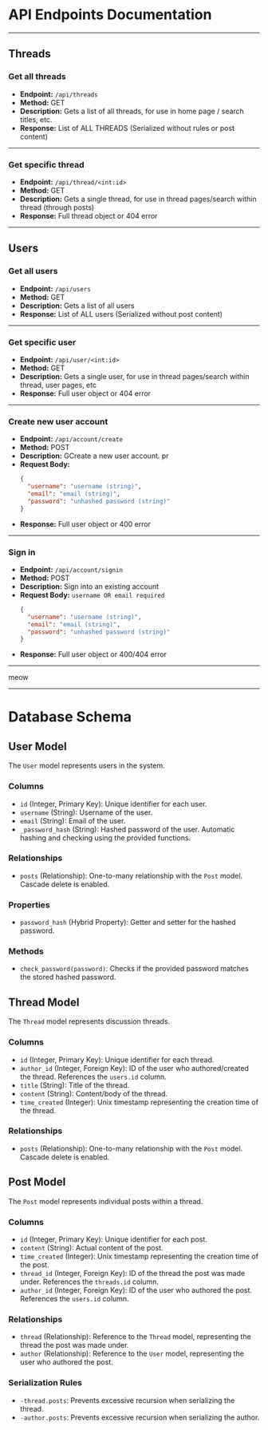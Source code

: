 # API Endpoints Documentation


****
## Threads
### Get all threads

- **Endpoint:** `/api/threads`
- **Method:** GET
- **Description:** Gets a list of all threads, for use in home page / search titles, etc.
- **Response:** List of ALL THREADS (Serialized without rules or post content)

****
### Get specific thread

- **Endpoint:** `/api/thread/<int:id>`
- **Method:** GET
- **Description:** Gets a single thread, for use in thread pages/search within thread (through posts)
- **Response:** Full thread object or 404 error

****
## Users
### Get all users
- **Endpoint:** `/api/users`
- **Method:** GET
- **Description:** Gets a list of all users
- **Response:** List of ALL users (Serialized without post content)

****
### Get specific user
- **Endpoint:** `/api/user/<int:id>`
- **Method:** GET
- **Description:** Gets a single user, for use in thread pages/search within thread, user pages, etc
- **Response:** Full user object or 404 error

****
### Create new user account
- **Endpoint:** `/api/account/create`
- **Method:** POST
- **Description:** GCreate a new user account. pr
- **Request Body:**
  ```json
  {
    "username": "username (string)",
    "email": "email (string)",
    "password": "unhashed password (string)"
  }
- **Response:** Full user object or 400 error

****
### Sign in
- **Endpoint:** `/api/account/signin`
- **Method:** POST
- **Description:** Sign into an existing account
- **Request Body:** `username OR email required`
  ```json
  {
    "username": "username (string)",
    "email": "email (string)",
    "password": "unhashed password (string)"
  }
- **Response:** Full user object or 400/404 error

****

meow


****
# Database Schema

## User Model

The `User` model represents users in the system.

### Columns
- `id` (Integer, Primary Key): Unique identifier for each user.
- `username` (String): Username of the user.
- `email` (String): Email of the user.
- `_password_hash` (String): Hashed password of the user. Automatic hashing and checking using the provided functions.

### Relationships
- `posts` (Relationship): One-to-many relationship with the `Post` model. Cascade delete is enabled.

### Properties
- `password_hash` (Hybrid Property): Getter and setter for the hashed password.

### Methods
- `check_password(password)`: Checks if the provided password matches the stored hashed password.

## Thread Model

The `Thread` model represents discussion threads.

### Columns
- `id` (Integer, Primary Key): Unique identifier for each thread.
- `author_id` (Integer, Foreign Key): ID of the user who authored/created the thread. References the `users.id` column.
- `title` (String): Title of the thread.
- `content` (String): Content/body of the thread.
- `time_created` (Integer): Unix timestamp representing the creation time of the thread.

### Relationships
- `posts` (Relationship): One-to-many relationship with the `Post` model. Cascade delete is enabled.

## Post Model

The `Post` model represents individual posts within a thread.

### Columns
- `id` (Integer, Primary Key): Unique identifier for each post.
- `content` (String): Actual content of the post.
- `time_created` (Integer): Unix timestamp representing the creation time of the post.
- `thread_id` (Integer, Foreign Key): ID of the thread the post was made under. References the `threads.id` column.
- `author_id` (Integer, Foreign Key): ID of the user who authored the post. References the `users.id` column.

### Relationships
- `thread` (Relationship): Reference to the `Thread` model, representing the thread the post was made under.
- `author` (Relationship): Reference to the `User` model, representing the user who authored the post.

### Serialization Rules
- `-thread.posts`: Prevents excessive recursion when serializing the thread.
- `-author.posts`: Prevents excessive recursion when serializing the author.